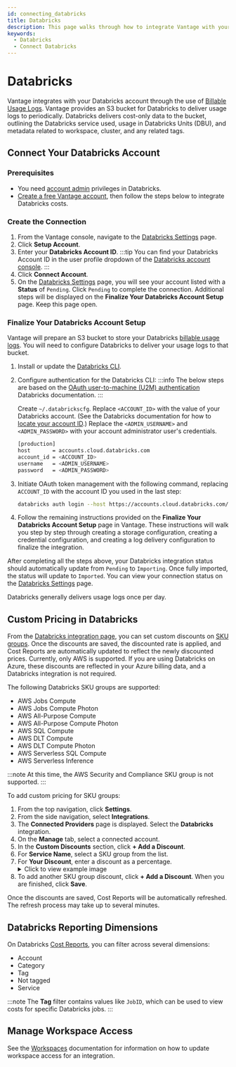 ```yaml
---
id: connecting_databricks
title: Databricks
description: This page walks through how to integrate Vantage with your Databricks account.
keywords:
  - Databricks
  - Connect Databricks
---
```


# Databricks

Vantage integrates with your Databricks account through the use of [Billable Usage Logs](https://docs.databricks.com/administration-guide/account-settings/billable-usage-delivery.html). Vantage provides an S3 bucket for Databricks to deliver usage logs to periodically. Databricks delivers cost-only data to the bucket, outlining the Databricks service used, usage in Databricks Units (DBU), and metadata related to workspace, cluster, and any related tags.

## Connect Your Databricks Account

### Prerequisites

- You need [account admin](https://docs.databricks.com/en/administration-guide/index.html) privileges in Databricks. 
- [Create a free Vantage account](https://console.vantage.sh/signup), then follow the steps below to integrate Databricks costs.

### Create the Connection

1. From the Vantage console, navigate to the [Databricks Settings](https://console.vantage.sh/settings/databricks/) page.
2. Click **Setup Account**.
3. Enter your **Databricks Account ID**.
   :::tip
   You can find your Databricks Account ID in the user profile dropdown of the [Databricks account console](https://accounts.cloud.databricks.com/login).
   :::
4. Click **Connect Account**.
5. On the [Databricks Settings](https://console.vantage.sh/settings/databricks/) page, you will see your account listed with a **Status** of `Pending`. Click `Pending` to complete the connection. Additional steps will be displayed on the **Finalize Your Databricks Account Setup** page. Keep this page open.

### Finalize Your Databricks Account Setup

Vantage will prepare an S3 bucket to store your Databricks [billable usage logs](https://docs.databricks.com/en/administration-guide/account-settings/usage.html#how-to-authenticate-to-the-account-api). You will need to configure Databricks to deliver your usage logs to that bucket.

1. Install or update the [Databricks CLI](https://docs.databricks.com/en/dev-tools/cli/install.html).
2. Configure authentication for the Databricks CLI:
   :::info
   The below steps are based on the [OAuth user-to-machine (U2M) authentication](https://docs.databricks.com/en/dev-tools/cli/authentication.html#oauth-user-to-machine-u2m-authentication) Databricks documentation.
   :::

   Create `~/.databrickscfg`. Replace `<ACCOUNT_ID>` with the value of your Databricks account. (See the Databricks documentation for how to [locate your account ID](https://docs.databricks.com/en/administration-guide/account-settings/index.html#account-id).) Replace the `<ADMIN_USERNAME>` and `<ADMIN_PASSWORD>` with your account administrator user's credentials.

   ```bash
   [production]
   host       = accounts.cloud.databricks.com
   account_id = <ACCOUNT_ID>
   username   = <ADMIN_USERNAME>
   password   = <ADMIN_PASSWORD>
   ```

3. Initiate OAuth token management with the following command, replacing `ACCOUNT_ID` with the account ID you used in the last step:

   ```bash
   databricks auth login --host https://accounts.cloud.databricks.com/ --account-id <ACCOUNT_ID>
   ```

4. Follow the remaining instructions provided on the **Finalize Your Databricks Account Setup** page in Vantage. These instructions will walk you step by step through creating a storage configuration, creating a credential configuration, and creating a log delivery configuration to finalize the integration.

After completing all the steps above, your Databricks integration status should automatically update from `Pending` to `Importing`. Once fully imported, the status will update to `Imported`. You can view your connection status on the [Databricks Settings](https://console.vantage.sh/settings/databricks/) page.

Databricks generally delivers usage logs once per day.

## Custom Pricing in Databricks

From the [Databricks integration page](https://console.vantage.sh/settings/databricks), you can set custom discounts on [SKU groups](https://www.databricks.com/product/sku-groups). Once the discounts are saved, the discounted rate is applied, and Cost Reports are automatically updated to reflect the newly discounted prices. Currently, only AWS is supported. If you are using Databricks on Azure, these discounts are reflected in your Azure billing data, and a Databricks integration is not required.

The following Databricks SKU groups are supported:

- AWS Jobs Compute
- AWS Jobs Compute Photon
- AWS All-Purpose Compute
- AWS All-Purpose Compute Photon
- AWS SQL Compute
- AWS DLT Compute
- AWS DLT Compute Photon
- AWS Serverless SQL Compute
- AWS Serverless Inference

:::note
At this time, the AWS Security and Compliance SKU group is not supported. 
:::

To add custom pricing for SKU groups:

1. From the top navigation, click **Settings**.
2. From the side navigation, select **Integrations**.
3. The **Connected Providers** page is displayed. Select the **Databricks** integration.
4. On the **Manage** tab, select a connected account. 
5. In the **Custom Discounts** section, click **+ Add a Discount**. 
6. For **Service Name**, select a SKU group from the list. 
7. For **Your Discount**, enter a discount as a percentage.
   <details><summary>Click to view example image</summary>
   <div style={{display:"flex", justifyContent:"center"}}>
      <img alt="A list of three different Databricks SKU discounts in the console. " width="80%" src="/img/databricks-skus.png" />
   </div>
   </details>
8. To add another SKU group discount, click **+ Add a Discount**. When you are finished, click **Save**.

Once the discounts are saved, Cost Reports will be automatically refreshed. The refresh process may take up to several minutes.

## Databricks Reporting Dimensions

On Databricks [Cost Reports](/cost_reports/), you can filter across several dimensions:

- Account
- Category
- Tag
- Not tagged
- Service

:::note
The **Tag** filter contains values like `JobID`, which can be used to view costs for specific Databricks jobs.
:::

## Manage Workspace Access

See the [Workspaces](/workspaces#integration-workspace) documentation for information on how to update workspace access for an integration.
